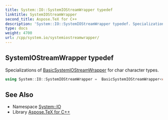 ```yaml
---
title: System::IO::SystemIOStreamWrapper typedef
linktitle: SystemIOStreamWrapper
second_title: Aspose.TeX for C++
description: 'System::IO::SystemIOStreamWrapper typedef. Specializations of BasicSystemIOStreamWrapper for char character types in C++.'
type: docs
weight: 4700
url: /cpp/system.io/systemiostreamwrapper/
---
```

## SystemIOStreamWrapper typedef


Specializations of [BasicSystemIOStreamWrapper](../basicsystemiostreamwrapper/) for char character types.

```cpp
using System::IO::SystemIOStreamWrapper =  BasicSystemIOStreamWrapper<char, std::char_traits<char>>
```

## See Also

* Namespace [System::IO](../)
* Library [Aspose.TeX for C++](../../)
